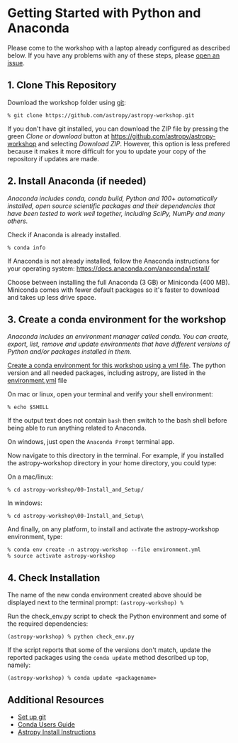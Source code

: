 # Getting Started with Python and Anaconda

Please come to the workshop with a laptop already configured as described below.
If you have any problems with any of these steps, please [open an issue](https://github.com/astropy/astropy-workshop/issues).

## 1. Clone This Repository

Download the workshop folder using [git](https://help.github.com/articles/set-up-git/):

    % git clone https://github.com/astropy/astropy-workshop.git

If you don't have git installed, you can download the ZIP file by pressing the green *Clone or download* button at https://github.com/astropy/astropy-workshop and selecting *Download ZIP*.  However, this option is less prefered because it makes it more difficult for you to update your copy of the repository if updates are made.

## 2. Install Anaconda (if needed)

*Anaconda includes conda, conda build, Python and 100+ automatically installed, open source scientific packages and their dependencies that have been tested to work well together, including SciPy, NumPy and many others.*

Check if Anaconda is already installed.
    
    % conda info

If Anaconda is not already installed, follow the Anaconda instructions for your operating system: 
https://docs.anaconda.com/anaconda/install/
   
Choose between installing the full Anaconda (3 GB) or  Miniconda (400 MB).
Miniconda comes with fewer default packages so it's faster to download and takes up less drive space. 

## 3. Create a conda environment for the workshop
*Anaconda includes an environment manager called conda.  You can create, export, list, remove and update environments that have different versions of Python and/or packages installed in them.* 

[Create a conda environment for this workshop using a yml file](https://conda.io/docs/user-guide/tasks/manage-environments.html#creating-an-environment-from-an-environment-yml-file). 
The python version and all needed packages, including astropy, are listed in the [environment.yml](https://github.com/astropy/astropy-workshop/blob/master/00-Install_and_Setup/environment.yml) file

On mac or linux, open your terminal and verify your shell environment: 

    % echo $SHELL 
    
If the output text does not contain `bash` then switch to the bash shell before being able to run anything related to Anaconda.

On windows, just open the `Anaconda Prompt` terminal app.

Now navigate to this directory in the terminal.  For example, if you installed the astropy-workshop directory in your home directory, you could type:

On a mac/linux:

    % cd astropy-workshop/00-Install_and_Setup/  

In windows:

    % cd astropy-workshop\00-Install_and_Setup\

And finally, on any platform, to install and activate the astropy-workshop environment, type:

    % conda env create -n astropy-workshop --file environment.yml
    % source activate astropy-workshop

## 4. Check Installation

The name of the new conda environment created above should be displayed next to the terminal prompt: `(astropy-workshop) % `

Run the check_env.py script to check the Python environment and some of the required dependencies:

    (astropy-workshop) % python check_env.py

If the script reports that some of the versions don't match, update the reported packages using the ``conda update`` method described up top, namely:

    (astropy-workshop) % conda update <packagename>
    
## Additional Resources
- [Set up git](https://help.github.com/articles/set-up-git/)
- [Conda Users Guide](https://conda.io/docs/user-guide/index.html)
- [Astropy Install Instructions](http://docs.astropy.org/en/stable/install.html)
